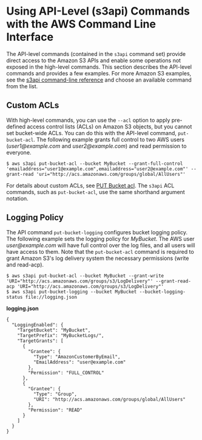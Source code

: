 # Using API\-Level \(s3api\) Commands with the AWS Command Line Interface<a name="using-s3api-commands"></a>

The API\-level commands \(contained in the `s3api` command set\) provide direct access to the Amazon S3 APIs and enable some operations not exposed in the high\-level commands\. This section describes the API\-level commands and provides a few examples\. For more Amazon S3 examples, see the [s3api command\-line reference](https://docs.aws.amazon.com/cli/latest/reference/s3api/) and choose an available command from the list\.

## Custom ACLs<a name="using-s3api-commands-acls"></a>

With high\-level commands, you can use the `--acl` option to apply pre\-defined access control lists \(ACLs\) on Amazon S3 objects, but you cannot set bucket\-wide ACLs\. You can do this with the API\-level command, `put-bucket-acl`\. The following example grants full control to two AWS users \(*user1@example\.com* and *user2@example\.com*\) and read permission to everyone\.

```
$ aws s3api put-bucket-acl --bucket MyBucket --grant-full-control 'emailaddress="user1@example.com",emailaddress="user2@example.com"' --grant-read 'uri="http://acs.amazonaws.com/groups/global/AllUsers"'
```

For details about custom ACLs, see [PUT Bucket acl](https://docs.aws.amazon.com/AmazonS3/latest/API/RESTBucketPUTacl.html)\. The `s3api` ACL commands, such as `put-bucket-acl`, use the same shorthand argument notation\.

## Logging Policy<a name="using-s3api-commands-logpol"></a>

The API command `put-bucket-logging` configures bucket logging policy\. The following example sets the logging policy for *MyBucket*\. The AWS user *user@example\.com* will have full control over the log files, and all users will have access to them\. Note that the `put-bucket-acl` command is required to grant Amazon S3's log delivery system the necessary permissions \(write and read\-acp\)\.

```
$ aws s3api put-bucket-acl --bucket MyBucket --grant-write 'URI="http://acs.amazonaws.com/groups/s3/LogDelivery"' --grant-read-acp 'URI="http://acs.amazonaws.com/groups/s3/LogDelivery"'
$ aws s3api put-bucket-logging --bucket MyBucket --bucket-logging-status file://logging.json
```

**logging\.json**

```
{
  "LoggingEnabled": {
    "TargetBucket": "MyBucket",
    "TargetPrefix": "MyBucketLogs/",
    "TargetGrants": [
      {
        "Grantee": {
          "Type": "AmazonCustomerByEmail",
          "EmailAddress": "user@example.com"
        },
        "Permission": "FULL_CONTROL"
      },
      {
        "Grantee": {
          "Type": "Group",
          "URI": "http://acs.amazonaws.com/groups/global/AllUsers"
        },
        "Permission": "READ"
      }
    ]
  }
}
```
